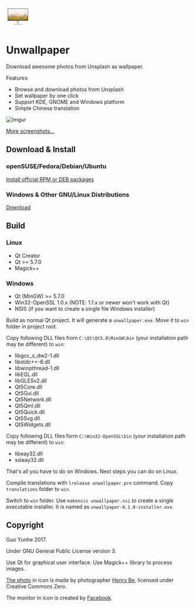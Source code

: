 ![Icon](icons/unwallpaper-64.png)

# Unwallpaper

Download awesome photos from Unsplash as wallpaper.

Features:

* Browse and download photos from Unsplash
* Set wallpaper by one click
* Support KDE, GNOME and Windows platform
* Simple Chinese translation


![Imgur](http://i.imgur.com/Kkuf8o8.jpg)

[More screenshots...](http://imgur.com/a/LmE5x)

## Download & Install

### openSUSE/Fedora/Debian/Ubuntu

[Install official RPM or DEB packages](https://software.opensuse.org//download.html?project=home%3Aguoyunhebrave&package=unwallpaper)

### Windows & Other GNU/Linux Distributions

[Download](https://github.com/guoyunhe/unwallpaper/releases)

## Build

### Linux

* Qt Creator
* Qt >= 5.7.0
* Magick++

### Windows

* Qt (MinGW) >= 5.7.0
* Win32-OpenSSL 1.0.x (NOTE: 1.1.x or newer won't work with Qt)
* NSIS (if you want to create a single file Windows installer)

Build as normal Qt project. It will generate a `unwallpaper.exe`. Move it to `win` folder in project root.

Copy following DLL files from `C:\Qt\Qt5.8\MinGW\bin` (your installation path may be different) to `win`:

* libgcc_s_dw2-1.dll
* libstdc++-6.dll
* libwinpthread-1.dll
* libEGL.dll
* libGLESv2.dll
* Qt5Core.dll
* Qt5Gui.dll
* Qt5Network.dll
* Qt5Qml.dll
* Qt5Quick.dll
* Qt5Svg.dll
* Qt5Widgets.dll

Copy following DLL files form `C:\Win32-OpenSSL\bin` (your installation path may be different) to `win`:

* libeay32.dll
* ssleay32.dll

That's all you have to do on Windows. Next steps you can do on Linux.

Compile translations with `lrelease unwallpaper.pro` command. Copy `translations` folder to `win`.

Switch to `win` folder. Use `makensis unwallpaper.nsi` to create a single executable installer. It
is named as `unwallpaper-0.1.0-installer.exe`.


## Copyright

Guo Yunhe 2017.

Under GNU General Public License version 3.

Use Qt for graphical user interface. Use Magick++ library to process images.

[The photo](https://unsplash.com/photos/IicyiaPYGGI) in icon is made by photographer
[Henry Be](https://unsplash.com/@henry_be), licensed under Creative Commons Zero.

The monitor in icon is created by [Facebook](http://facebook.design/devices).

